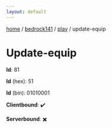 ```yaml
---
layout: default
---
```


[home](/)  /  [bedrock141](/protocol/bedrock141)  /  [play](/protocol/bedrock141/play)  /  update-equip

# Update-equip

**Id**: 81

**Id** (hex): 51

**Id** (bin): 01010001

**Clientbound**: ✔️

**Serverbound**: ✖️


